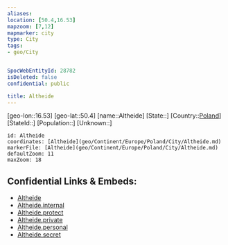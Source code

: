 ```yaml
---
aliases: 
location: [50.4,16.53]
mapzoom: [7,12] 
mapmarker: city 
type: City
tags:
- geo/City


SpocWebEntityId: 28782
isDeleted: false
confidential: public

title: Altheide
---
```

[geo-lon::16.53]
[geo-lat::50.4]
[name::Altheide]
[State::]
[Country::[Poland](geo/Continent/Europe/Poland.md)]
[StateId::]
[Population::]
[Unknown::]


```leaflet
id: Altheide
coordinates: [Altheide](geo/Continent/Europe/Poland/City/Altheide.md)
markerFile: [Altheide](geo/Continent/Europe/Poland/City/Altheide.md)
defaultZoom: 11 
maxZoom: 18
```


## Confidential Links & Embeds: 
- [Altheide](../../../../../../_public/geo/Continent/Europe/Poland/City/Altheide.md) 
- [Altheide.internal](../../../../../../_internal/geo/Continent/Europe/Poland/City/Altheide.internal.md) 
- [Altheide.protect](../../../../../../_protect/geo/Continent/Europe/Poland/City/Altheide.protect.md) 
- [Altheide.private](../../../../../../_private/geo/Continent/Europe/Poland/City/Altheide.private.md) 
- [Altheide.personal](../../../../../../_personal/geo/Continent/Europe/Poland/City/Altheide.personal.md) 
- [Altheide.secret](../../../../../../_secret/geo/Continent/Europe/Poland/City/Altheide.secret.md) 
